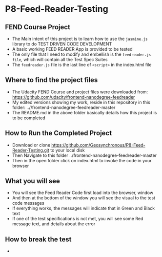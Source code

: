 # P8-Feed-Reader-Testing
## FEND Course Project
- The Main intent of this project is to learn how to use the `jasmine.js` library to do TEST DRIVEN CODE DEVELOPMENT
- A basic working FEED READER App is provided to be tested
- The only file that I need to modify and embellish is the `feedreader.js file`, which will contain all the Test Spec Suites
- The `feedreader.js` file is the last line of `<script>` in the index.html file

## Where to find the project files
- The Udacity FEND Course and project files were downloaded from: https://github.com/udacity/frontend-nanodegree-feedreader
- My edited versions showing my work, reside in this repository in this folder: ..//frontend-nanodegree-feedreader-master
- The README.md in the above folder basically details how this project is to be completed

## How to Run the Completed Project
- Download or clone https://github.com/Geosynchronous/P8-Feed-Reader-Testing.git to your local disk
- Then Navigate to this folder ../frontend-nanodegree-feedreader-master
- Then in the open folder click on index.html to invoke the code in your browser

## What you will see
- You will see the Feed Reader Code first load into the browser, window
- And then at the bottom of the window you will see the visual to the test code messages
- If everything works, the messages will indicate that in Green and Black text
- If one of the test specifications is not met, you will see some Red message text, and details about the error

## How to break the test
-

